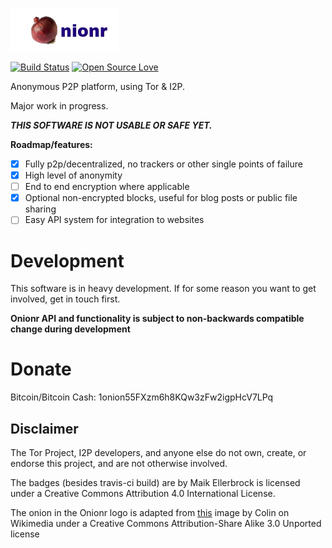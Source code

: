 ![Onionr logo](./docs/onionr-logo.png)

[![Build Status](https://travis-ci.org/beardog108/onionr.svg?branch=master)](https://travis-ci.org/beardog108/onionr)
[![Open Source Love](https://badges.frapsoft.com/os/v3/open-source.png?v=103)](https://github.com/ellerbrock/open-source-badges/)


Anonymous P2P platform, using Tor & I2P.

Major work in progress.

***THIS SOFTWARE IS NOT USABLE OR SAFE YET.***


**Roadmap/features:**

* [X] Fully p2p/decentralized, no trackers or other single points of failure
* [X] High level of anonymity
* [ ] End to end encryption where applicable
* [X] Optional non-encrypted blocks, useful for blog posts or public file sharing
* [ ] Easy API system for integration to websites

# Development

This software is in heavy development. If for some reason you want to get involved, get in touch first.

**Onionr API and functionality is subject to non-backwards compatible change during development**

# Donate

Bitcoin/Bitcoin Cash: 1onion55FXzm6h8KQw3zFw2igpHcV7LPq

## Disclaimer

The Tor Project, I2P developers, and anyone else do not own, create, or endorse this project, and are not otherwise involved.

The badges (besides travis-ci build) are by Maik Ellerbrock is licensed under a Creative Commons Attribution 4.0 International License.

The onion in the Onionr logo is adapted from [this](https://commons.wikimedia.org/wiki/File:Red_Onion_on_White.JPG) image by Colin on Wikimedia under a Creative Commons Attribution-Share Alike 3.0 Unported license
